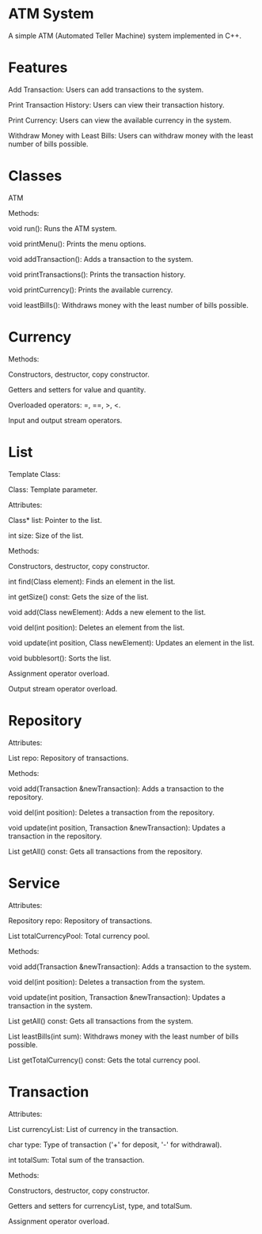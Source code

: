 # ATM System

A simple ATM (Automated Teller Machine) system implemented in C++.
# Features

Add Transaction: Users can add transactions to the system.

Print Transaction History: Users can view their transaction history.

Print Currency: Users can view the available currency in the system.

Withdraw Money with Least Bills: Users can withdraw money with the least number of bills possible.

# Classes
ATM

Methods:
    
void run(): Runs the ATM system.

void printMenu(): Prints the menu options.

void addTransaction(): Adds a transaction to the system.

void printTransactions(): Prints the transaction history.

void printCurrency(): Prints the available currency.

void leastBills(): Withdraws money with the least number of bills possible.

# Currency

Methods:

Constructors, destructor, copy constructor. 

Getters and setters for value and quantity.

Overloaded operators: =, ==, >, <.

Input and output stream operators.

# List

Template Class:

Class: Template parameter.

Attributes:
    
Class* list: Pointer to the list.
    
int size: Size of the list.

Methods:
    
Constructors, destructor, copy constructor.
    
int find(Class element): Finds an element in the list.
 
int getSize() const: Gets the size of the list.

void add(Class newElement): Adds a new element to the list.

void del(int position): Deletes an element from the list.

void update(int position, Class newElement): Updates an element in the list.

void bubblesort(): Sorts the list.

Assignment operator overload.

Output stream operator overload.

# Repository

Attributes:

List<Transaction> repo: Repository of transactions.


Methods:

void add(Transaction &newTransaction): Adds a transaction to the repository.

void del(int position): Deletes a transaction from the repository.

void update(int position, Transaction &newTransaction): Updates a transaction in the repository.

List<Transaction> getAll() const: Gets all transactions from the repository.

# Service

Attributes:

Repository repo: Repository of transactions.

List<Currency> totalCurrencyPool: Total currency pool.


Methods:

void add(Transaction &newTransaction): Adds a transaction to the system.

void del(int position): Deletes a transaction from the system.

void update(int position, Transaction &newTransaction): Updates a transaction in the system.

List<Transaction> getAll() const: Gets all transactions from the system.

List<Currency> leastBills(int sum): Withdraws money with the least number of bills possible.

List<Currency> getTotalCurrency() const: Gets the total currency pool.

# Transaction

Attributes:

List<Currency> currencyList: List of currency in the transaction.

char type: Type of transaction ('+' for deposit, '-' for withdrawal).

int totalSum: Total sum of the transaction.


Methods:

Constructors, destructor, copy constructor.

Getters and setters for currencyList, type, and totalSum.

Assignment operator overload.